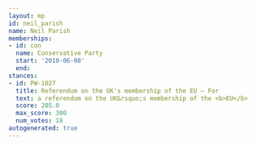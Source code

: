 ```yaml
---
layout: mp
id: neil_parish
name: Neil Parish
memberships:
- id: con
  name: Conservative Party
  start: '2010-06-08'
  end: 
stances:
- id: PW-1027
  title: Referendum on the UK's membership of the EU — For
  text: a referendum on the UK&rsquo;s membership of the <b>EU</b>
  score: 205.0
  max_score: 300
  num_votes: 18
autogenerated: true
---
```

